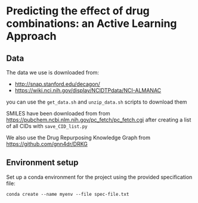 # Predicting the effect of drug combinations: an Active Learning Approach

## Data

The data we use is downloaded from: 
- http://snap.stanford.edu/decagon/ 
- https://wiki.nci.nih.gov/display/NCIDTPdata/NCI-ALMANAC

you can use the ```get_data.sh``` and ```unzip_data.sh``` scripts to download them

SMILES have been downloaded from from https://pubchem.ncbi.nlm.nih.gov/pc_fetch/pc_fetch.cgi after creating a 
list of all CIDs with ````save_CID_list.py````

We also use the Drug Repurposing Knowledge Graph from https://github.com/gnn4dr/DRKG

## Environment setup

Set up a conda environment for the project using the provided specification file:

```conda create --name myenv --file spec-file.txt```

